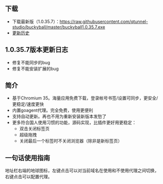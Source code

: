 ## 下载 ##
  * 下载最新版（1.0.35.7）：https://raw.githubusercontent.com/qtunnel-studio/buckyball/master/buckyball1.0.35.7.exe
  * [更新历史](History.md)

## 1.0.35.7版本更新日志 ##
  * 修复不能同步的bug
  * 修复不能安装扩展的bug

## 简介 ##
  * 基于Chromium 35。海量应用免费下载，登录帐号书签/设置可同步，更安全/更稳定/速度更快
  * 内置goagent代理。完全免费，使用更便利
  * 支持自动更新。再也不用为重新安装新版本发愁了
  * 更多符合国人使用习惯的功能，源码实现，比插件更好用更稳定：
    * 双击关闭标签页
    * 超级拖拽
    * 关闭最后一个标签时不关闭浏览器（除非是新标签页）

## 一句话使用指南 ##
地址栏右端的地球图标，左键点击可以对当前域名在使用和不使用代理之间切换，右键点击可以配置代理。